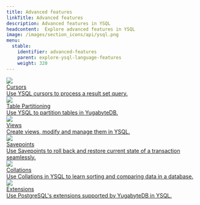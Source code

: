 ```yaml
---
title: Advanced features
linkTitle: Advanced features
description: Advanced features in YSQL
headcontent:  Explore advanced features in YSQL
image: /images/section_icons/api/ysql.png
menu:
  stable:
    identifier: advanced-features
    parent: explore-ysql-language-features
    weight: 320
---
```


<div class="row">

  <div class="col-12 col-md-6 col-lg-12 col-xl-6">
    <a class="section-link icon-offset" href="cursor/">
      <div class="head">
        <img class="icon" src="/images/section_icons/develop/learn.png" aria-hidden="true"/>
        <div class="title">Cursors</div>
      </div>
      <div class="body">
          Use YSQL cursors to process a result set query.
      </div>
    </a>
  </div>

  <div class="col-12 col-md-6 col-lg-12 col-xl-6">
    <a class="section-link icon-offset" href="partitions/">
      <div class="head">
        <img class="icon" src="/images/section_icons/develop/learn.png" aria-hidden="true"/>
        <div class="title">Table Partitioning</div>
      </div>
      <div class="body">
          Use YSQL to partition tables in YugabyteDB.
      </div>
    </a>
  </div>
  <div class="col-12 col-md-6 col-lg-12 col-xl-6">
    <a class="section-link icon-offset" href="views/">
      <div class="head">
        <img class="icon" src="/images/section_icons/develop/learn.png" aria-hidden="true"/>
        <div class="title">Views</div>
      </div>
      <div class="body">
          Create views, modify and manage them in YSQL.
      </div>
    </a>
  </div>

  <div class="col-12 col-md-6 col-lg-12 col-xl-6">
    <a class="section-link icon-offset" href="savepoints/">
      <div class="head">
        <img class="icon" src="/images/section_icons/develop/learn.png" aria-hidden="true"/>
        <div class="title">Savepoints</div>
      </div>
      <div class="body">
          Use Savepoints to roll back and restore current state of a transaction seamlessly.
      </div>
    </a>
  </div>

  <div class="col-12 col-md-6 col-lg-12 col-xl-6">
    <a class="section-link icon-offset" href="collations/">
      <div class="head">
        <img class="icon" src="/images/section_icons/develop/learn.png" aria-hidden="true"/>
        <div class="title">Collations</div>
      </div>
      <div class="body">
          Use Collations in YSQL to learn sorting and comparing data in a database.
      </div>
    </a>
  </div>

   <div class="col-12 col-md-6 col-lg-12 col-xl-6">
    <a class="section-link icon-offset" href="extensions/">
      <div class="head">
        <img class="icon" src="/images/section_icons/develop/learn.png" aria-hidden="true"/>
        <div class="title">Extensions</div>
      </div>
      <div class="body">
          Use PostgreSQL's extensions supported by YugabyteDB in YSQL.
      </div>
    </a>
  </div>

</div>
